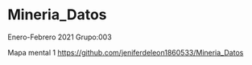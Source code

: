 # Mineria_Datos
Enero-Febrero 2021
Grupo:003

Mapa mental 1   https://github.com/jeniferdeleon1860533/Mineria_Datos
